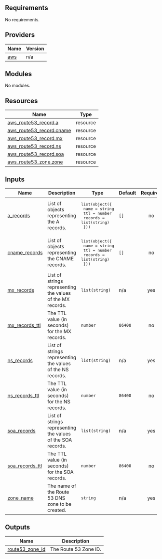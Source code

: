 ## Requirements

No requirements.

## Providers

| Name | Version |
|------|---------|
| <a name="provider_aws"></a> [aws](#provider\_aws) | n/a |

## Modules

No modules.

## Resources

| Name | Type |
|------|------|
| [aws_route53_record.a](https://registry.terraform.io/providers/hashicorp/aws/latest/docs/resources/route53_record) | resource |
| [aws_route53_record.cname](https://registry.terraform.io/providers/hashicorp/aws/latest/docs/resources/route53_record) | resource |
| [aws_route53_record.mx](https://registry.terraform.io/providers/hashicorp/aws/latest/docs/resources/route53_record) | resource |
| [aws_route53_record.ns](https://registry.terraform.io/providers/hashicorp/aws/latest/docs/resources/route53_record) | resource |
| [aws_route53_record.soa](https://registry.terraform.io/providers/hashicorp/aws/latest/docs/resources/route53_record) | resource |
| [aws_route53_zone.zone](https://registry.terraform.io/providers/hashicorp/aws/latest/docs/resources/route53_zone) | resource |

## Inputs

| Name | Description | Type | Default | Required |
|------|-------------|------|---------|:--------:|
| <a name="input_a_records"></a> [a\_records](#input\_a\_records) | List of objects representing the A records. | <pre>list(object({<br>    name    = string<br>    ttl     = number<br>    records = list(string)<br>  }))</pre> | `[]` | no |
| <a name="input_cname_records"></a> [cname\_records](#input\_cname\_records) | List of objects representing the CNAME records. | <pre>list(object({<br>    name    = string<br>    ttl     = number<br>    records = list(string)<br>  }))</pre> | `[]` | no |
| <a name="input_mx_records"></a> [mx\_records](#input\_mx\_records) | List of strings representing the values of the MX records. | `list(string)` | n/a | yes |
| <a name="input_mx_records_ttl"></a> [mx\_records\_ttl](#input\_mx\_records\_ttl) | The TTL value (in seconds) for the MX records. | `number` | `86400` | no |
| <a name="input_ns_records"></a> [ns\_records](#input\_ns\_records) | List of strings representing the values of the NS records. | `list(string)` | n/a | yes |
| <a name="input_ns_records_ttl"></a> [ns\_records\_ttl](#input\_ns\_records\_ttl) | The TTL value (in seconds) for the NS records. | `number` | `86400` | no |
| <a name="input_soa_records"></a> [soa\_records](#input\_soa\_records) | List of strings representing the values of the SOA records. | `list(string)` | n/a | yes |
| <a name="input_soa_records_ttl"></a> [soa\_records\_ttl](#input\_soa\_records\_ttl) | The TTL value (in seconds) for the SOA records. | `number` | `86400` | no |
| <a name="input_zone_name"></a> [zone\_name](#input\_zone\_name) | The name of the Route 53 DNS zone to be created. | `string` | n/a | yes |

## Outputs

| Name | Description |
|------|-------------|
| <a name="output_route53_zone_id"></a> [route53\_zone\_id](#output\_route53\_zone\_id) | The Route 53 Zone ID. |
